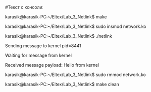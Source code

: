 #Текст с консоли:

karasik@karasik-PC:~/Eltex/Lab_3_Netlink$ make

karasik@karasik-PC:~/Eltex/Lab_3_Netlink$ sudo insmod network.ko

karasik@karasik-PC:~/Eltex/Lab_3_Netlink$ ./netlink 

Sending message to kernel pid=8441

Waiting for message from kernel

Received message payload: Hello from kernel

karasik@karasik-PC:~/Eltex/Lab_3_Netlink$ sudo rmmod network.ko

karasik@karasik-PC:~/Eltex/Lab_3_Netlink$ make clean
